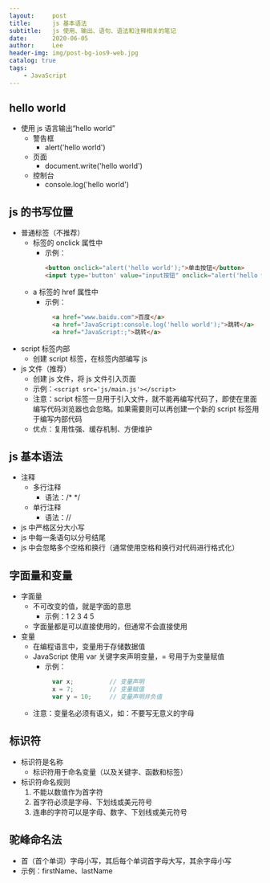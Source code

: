 ```yaml
---
layout:     post
title:      js 基本语法
subtitle:   js 使用、输出、语句、语法和注释相关的笔记
date:       2020-06-05
author:     Lee
header-img: img/post-bg-ios9-web.jpg
catalog: true
tags:
    - JavaScript
---
```


## hello world
  - 使用 js 语言输出“hello world”
    - 警告框
      - alert('hello world')
    - 页面
      - document.write('hello world')
    - 控制台
      - console.log('hello world')

## js 的书写位置
  - 普通标签（不推荐）
    - 标签的 onclick 属性中
      - 示例：
        ```HTML
        <button onclick="alert('hello world');">单击按钮</button>
        <input type='button' value="input按钮" onclick="alert('hello world');"/>
        ```
    - a 标签的 href 属性中
      - 示例：
        ```HTML
          <a href="www.baidu.com">百度</a>
          <a href="JavaScript:console.log('hello world');">跳转</a>
          <a href="JavaScript:;">跳转</a>
        ```
  - script 标签内部
    - 创建 script 标签，在标签内部编写 js
  - js 文件（推荐）
    - 创建 js 文件，将 js 文件引入页面
    - 示例：`<script src='js/main.js'></script>`
    - 注意：script 标签一旦用于引入文件，就不能再编写代码了，即使在里面编写代码浏览器也会忽略。如果需要则可以再创建一个新的 script 标签用于编写内部代码
    - 优点：复用性强、缓存机制、方便维护

## js 基本语法
  - 注释
    - 多行注释
      - 语法：/* */
    - 单行注释
      - 语法：//
  - js 中严格区分大小写
  - js 中每一条语句以分号结尾
  - js 中会忽略多个空格和换行（通常使用空格和换行对代码进行格式化）

## 字面量和变量
  - 字面量
    - 不可改变的值，就是字面的意思
      - 示例：1 2 3 4 5
    - 字面量都是可以直接使用的，但通常不会直接使用
  - 变量
    - 在编程语言中，变量用于存储数据值
    - JavaScript 使用 var 关键字来声明变量，= 号用于为变量赋值
      - 示例：
        ```JavaScript
          var x;          // 变量声明
          x = 7;          // 变量赋值
          var y = 10;     // 变量声明并负值
        ```
    - 注意：变量名必须有语义，如：不要写无意义的字母

## 标识符
  - 标识符是名称
    - 标识符用于命名变量（以及关键字、函数和标签）
  - 标识符命名规则
    1. 不能以数值作为首字符
    2. 首字符必须是字母、下划线或美元符号
    3. 连串的字符可以是字母、数字、下划线或美元符号

## 驼峰命名法
  - 首（首个单词）字母小写，其后每个单词首字母大写，其余字母小写
  - 示例：firstName、lastName
